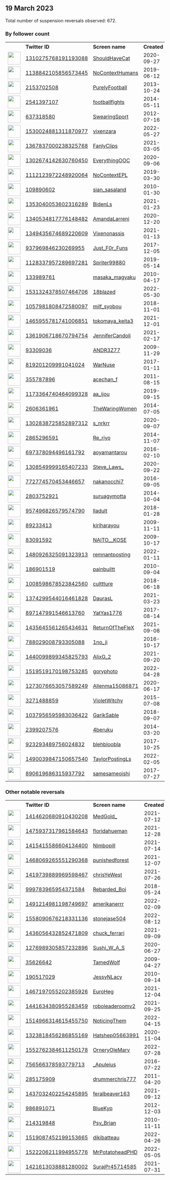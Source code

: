 
## 19 March 2023
Total number of suspension reversals observed: 672.

### By follower count
<table><tr><th></th><th align="left">Twitter ID</th><th align="left">Screen name</th>
<th align="left">Created</th><th align="left">Status</th><th align="left">Suspended</th><th align="left">Followers</th>
<tr><td><a href="https://pbs.twimg.com/profile_images/1365068242918780928/m278bxAZ_normal.jpg"><img src="https://pbs.twimg.com/profile_images/1365068242918780928/m278bxAZ_normal.jpg" width="40px" height="40px" align="center"/></a></td><td><a href="https://twitter.com/intent/user?user_id=1310275768191193088">1310275768191193088</a></td><td><a href="https://twitter.com/ShouldHaveCat">ShouldHaveCat</a></td><td>2020-09-27</td><td align="center"></td><td></td><td>2377379</td></tr>
<tr><td><a href="https://pbs.twimg.com/profile_images/1207636309508014081/hfA24vWM_normal.jpg"><img src="https://pbs.twimg.com/profile_images/1207636309508014081/hfA24vWM_normal.jpg" width="40px" height="40px" align="center"/></a></td><td><a href="https://twitter.com/intent/user?user_id=1138842105856573445">1138842105856573445</a></td><td><a href="https://twitter.com/NoContextHumans">NoContextHumans</a></td><td>2019-06-12</td><td align="center"></td><td>2022-07-27</td><td>2133672</td></tr>
<tr><td><a href="https://pbs.twimg.com/profile_images/1273721681228582921/E5sjPYo2_normal.jpg"><img src="https://pbs.twimg.com/profile_images/1273721681228582921/E5sjPYo2_normal.jpg" width="40px" height="40px" align="center"/></a></td><td><a href="https://twitter.com/intent/user?user_id=2153702508">2153702508</a></td><td><a href="https://twitter.com/PurelyFootball">PurelyFootball</a></td><td>2013-10-24</td><td align="center"></td><td>2022-07-29</td><td>615983</td></tr>
<tr><td><a href="https://pbs.twimg.com/profile_images/1437460003900821504/lDsYXZDr_normal.jpg"><img src="https://pbs.twimg.com/profile_images/1437460003900821504/lDsYXZDr_normal.jpg" width="40px" height="40px" align="center"/></a></td><td><a href="https://twitter.com/intent/user?user_id=2541397107">2541397107</a></td><td><a href="https://twitter.com/footbalIfights">footbalIfights</a></td><td>2014-05-11</td><td align="center"></td><td>2022-07-29</td><td>593109</td></tr>
<tr><td><a href="https://pbs.twimg.com/profile_images/815587321462525953/v0yIoLR3_normal.jpg"><img src="https://pbs.twimg.com/profile_images/815587321462525953/v0yIoLR3_normal.jpg" width="40px" height="40px" align="center"/></a></td><td><a href="https://twitter.com/intent/user?user_id=637318580">637318580</a></td><td><a href="https://twitter.com/SwearingSport">SwearingSport</a></td><td>2012-07-16</td><td align="center"></td><td>2022-07-29</td><td>316707</td></tr>
<tr><td><a href="https://pbs.twimg.com/profile_images/1530026125606649856/VBampssd_normal.jpg"><img src="https://pbs.twimg.com/profile_images/1530026125606649856/VBampssd_normal.jpg" width="40px" height="40px" align="center"/></a></td><td><a href="https://twitter.com/intent/user?user_id=1530024881311870977">1530024881311870977</a></td><td><a href="https://twitter.com/vixenzara">vixenzara</a></td><td>2022-05-27</td><td align="center"></td><td>2023-02-03</td><td>298602</td></tr>
<tr><td><a href="https://pbs.twimg.com/profile_images/1431318621574287369/Ft3jWrPb_normal.jpg"><img src="https://pbs.twimg.com/profile_images/1431318621574287369/Ft3jWrPb_normal.jpg" width="40px" height="40px" align="center"/></a></td><td><a href="https://twitter.com/intent/user?user_id=1367837000238325768">1367837000238325768</a></td><td><a href="https://twitter.com/FanlyClips">FanlyClips</a></td><td>2021-03-05</td><td align="center"></td><td></td><td>284978</td></tr>
<tr><td><a href="https://pbs.twimg.com/profile_images/1643369834023976970/2_630wEs_normal.jpg"><img src="https://pbs.twimg.com/profile_images/1643369834023976970/2_630wEs_normal.jpg" width="40px" height="40px" align="center"/></a></td><td><a href="https://twitter.com/intent/user?user_id=1302674142630760450">1302674142630760450</a></td><td><a href="https://twitter.com/EverythingOOC">EverythingOOC</a></td><td>2020-09-06</td><td align="center"></td><td></td><td>282036</td></tr>
<tr><td><a href="https://pbs.twimg.com/profile_images/1490652190217748486/6F_rheWo_normal.jpg"><img src="https://pbs.twimg.com/profile_images/1490652190217748486/6F_rheWo_normal.jpg" width="40px" height="40px" align="center"/></a></td><td><a href="https://twitter.com/intent/user?user_id=1112123972248920064">1112123972248920064</a></td><td><a href="https://twitter.com/NoContextEPL">NoContextEPL</a></td><td>2019-03-30</td><td align="center"></td><td>2022-07-29</td><td>276383</td></tr>
<tr><td><a href="https://pbs.twimg.com/profile_images/1010282095514537984/1j0vQfKM_normal.jpg"><img src="https://pbs.twimg.com/profile_images/1010282095514537984/1j0vQfKM_normal.jpg" width="40px" height="40px" align="center"/></a></td><td><a href="https://twitter.com/intent/user?user_id=109890602">109890602</a></td><td><a href="https://twitter.com/sian_sasaland">sian_sasaland</a></td><td>2010-01-30</td><td align="center"></td><td>2023-02-02</td><td>253187</td></tr>
<tr><td><a href="https://pbs.twimg.com/profile_images/1377592735981580289/4Cf7J8wo_normal.jpg"><img src="https://pbs.twimg.com/profile_images/1377592735981580289/4Cf7J8wo_normal.jpg" width="40px" height="40px" align="center"/></a></td><td><a href="https://twitter.com/intent/user?user_id=1353040053602316289">1353040053602316289</a></td><td><a href="https://twitter.com/BidenLs">BidenLs</a></td><td>2021-01-23</td><td align="center"></td><td>2022-10-12</td><td>245183</td></tr>
<tr><td><a href="https://pbs.twimg.com/profile_images/1647785797695700993/Hr4HU7Ba_normal.jpg"><img src="https://pbs.twimg.com/profile_images/1647785797695700993/Hr4HU7Ba_normal.jpg" width="40px" height="40px" align="center"/></a></td><td><a href="https://twitter.com/intent/user?user_id=1340534817776148482">1340534817776148482</a></td><td><a href="https://twitter.com/AmandaLarreni">AmandaLarreni</a></td><td>2020-12-20</td><td align="center"></td><td>2022-06-03</td><td>223442</td></tr>
<tr><td><a href="https://pbs.twimg.com/profile_images/1459362961311604741/H0b8_XBH_normal.jpg"><img src="https://pbs.twimg.com/profile_images/1459362961311604741/H0b8_XBH_normal.jpg" width="40px" height="40px" align="center"/></a></td><td><a href="https://twitter.com/intent/user?user_id=1349435674689220609">1349435674689220609</a></td><td><a href="https://twitter.com/Vixenonassis">Vixenonassis</a></td><td>2021-01-13</td><td align="center"></td><td>2023-02-04</td><td>217633</td></tr>
<tr><td><a href="https://pbs.twimg.com/profile_images/1571456676091559936/reDO-OBE_normal.jpg"><img src="https://pbs.twimg.com/profile_images/1571456676091559936/reDO-OBE_normal.jpg" width="40px" height="40px" align="center"/></a></td><td><a href="https://twitter.com/intent/user?user_id=937969846230269955">937969846230269955</a></td><td><a href="https://twitter.com/Just_F0r_Funs">Just_F0r_Funs</a></td><td>2017-12-05</td><td align="center"></td><td>2023-02-04</td><td>188715</td></tr>
<tr><td><a href="https://pbs.twimg.com/profile_images/1145825278834434048/wBlkauRi_normal.png"><img src="https://pbs.twimg.com/profile_images/1145825278834434048/wBlkauRi_normal.png" width="40px" height="40px" align="center"/></a></td><td><a href="https://twitter.com/intent/user?user_id=1128337957289697281">1128337957289697281</a></td><td><a href="https://twitter.com/Spriter99880">Spriter99880</a></td><td>2019-05-14</td><td align="center"></td><td>2022-04-05</td><td>177947</td></tr>
<tr><td><a href="https://pbs.twimg.com/profile_images/1642182173058015233/DR9kIqva_normal.jpg"><img src="https://pbs.twimg.com/profile_images/1642182173058015233/DR9kIqva_normal.jpg" width="40px" height="40px" align="center"/></a></td><td><a href="https://twitter.com/intent/user?user_id=133989761">133989761</a></td><td><a href="https://twitter.com/masaka_magyaku">masaka_magyaku</a></td><td>2010-04-17</td><td align="center"></td><td>2023-02-05</td><td>151815</td></tr>
<tr><td><a href="https://pbs.twimg.com/profile_images/1636537227831558144/PxiZH4OK_normal.jpg"><img src="https://pbs.twimg.com/profile_images/1636537227831558144/PxiZH4OK_normal.jpg" width="40px" height="40px" align="center"/></a></td><td><a href="https://twitter.com/intent/user?user_id=1531324378507464706">1531324378507464706</a></td><td><a href="https://twitter.com/18blazed">18blazed</a></td><td>2022-05-30</td><td align="center"></td><td>2023-02-03</td><td>150275</td></tr>
<tr><td><a href="https://pbs.twimg.com/profile_images/1343023712883240961/9kyN6rQF_normal.png"><img src="https://pbs.twimg.com/profile_images/1343023712883240961/9kyN6rQF_normal.png" width="40px" height="40px" align="center"/></a></td><td><a href="https://twitter.com/intent/user?user_id=1057981808472580097">1057981808472580097</a></td><td><a href="https://twitter.com/milf_syobou">milf_syobou</a></td><td>2018-11-01</td><td align="center"></td><td>2023-02-02</td><td>137359</td></tr>
<tr><td><a href="https://pbs.twimg.com/profile_images/1642188001861324801/cHhtSUVo_normal.jpg"><img src="https://pbs.twimg.com/profile_images/1642188001861324801/cHhtSUVo_normal.jpg" width="40px" height="40px" align="center"/></a></td><td><a href="https://twitter.com/intent/user?user_id=1465955781741006851">1465955781741006851</a></td><td><a href="https://twitter.com/tokomaya_keita3">tokomaya_keita3</a></td><td>2021-12-01</td><td align="center"></td><td>2023-02-03</td><td>132560</td></tr>
<tr><td><a href="https://pbs.twimg.com/profile_images/1651662887453073439/7E9wiHbO_normal.jpg"><img src="https://pbs.twimg.com/profile_images/1651662887453073439/7E9wiHbO_normal.jpg" width="40px" height="40px" align="center"/></a></td><td><a href="https://twitter.com/intent/user?user_id=1361906718670794754">1361906718670794754</a></td><td><a href="https://twitter.com/JenniferCandoli">JenniferCandoli</a></td><td>2021-02-17</td><td align="center"></td><td>2022-06-03</td><td>121002</td></tr>
<tr><td><a href="https://pbs.twimg.com/profile_images/1243197244981104640/eJxRy6Yc_normal.jpg"><img src="https://pbs.twimg.com/profile_images/1243197244981104640/eJxRy6Yc_normal.jpg" width="40px" height="40px" align="center"/></a></td><td><a href="https://twitter.com/intent/user?user_id=93309036">93309036</a></td><td><a href="https://twitter.com/ANDR3Z77">ANDR3Z77</a></td><td>2009-11-29</td><td align="center"></td><td>2022-03-24</td><td>105145</td></tr>
<tr><td><a href="https://pbs.twimg.com/profile_images/1198807543205765121/LPhFDOcU_normal.jpg"><img src="https://pbs.twimg.com/profile_images/1198807543205765121/LPhFDOcU_normal.jpg" width="40px" height="40px" align="center"/></a></td><td><a href="https://twitter.com/intent/user?user_id=819201209991041024">819201209991041024</a></td><td><a href="https://twitter.com/WarNuse">WarNuse</a></td><td>2017-01-11</td><td align="center"></td><td></td><td>100014</td></tr>
<tr><td><a href="https://pbs.twimg.com/profile_images/1653119382179155968/T7OztIpd_normal.jpg"><img src="https://pbs.twimg.com/profile_images/1653119382179155968/T7OztIpd_normal.jpg" width="40px" height="40px" align="center"/></a></td><td><a href="https://twitter.com/intent/user?user_id=355787896">355787896</a></td><td><a href="https://twitter.com/acechan_f">acechan_f</a></td><td>2011-08-15</td><td align="center"></td><td>2023-02-02</td><td>95074</td></tr>
<tr><td><a href="https://pbs.twimg.com/profile_images/1590597528399286273/-MyI-oB7_normal.jpg"><img src="https://pbs.twimg.com/profile_images/1590597528399286273/-MyI-oB7_normal.jpg" width="40px" height="40px" align="center"/></a></td><td><a href="https://twitter.com/intent/user?user_id=1173364740464099328">1173364740464099328</a></td><td><a href="https://twitter.com/aa_ijou">aa_ijou</a></td><td>2019-09-15</td><td align="center"></td><td>2023-02-05</td><td>94553</td></tr>
<tr><td><a href="https://pbs.twimg.com/profile_images/1197402347875356673/5Vn-oNri_normal.jpg"><img src="https://pbs.twimg.com/profile_images/1197402347875356673/5Vn-oNri_normal.jpg" width="40px" height="40px" align="center"/></a></td><td><a href="https://twitter.com/intent/user?user_id=2606361961">2606361961</a></td><td><a href="https://twitter.com/TheWaringWomen">TheWaringWomen</a></td><td>2014-07-05</td><td align="center"></td><td>2023-01-24</td><td>86148</td></tr>
<tr><td><a href="https://pbs.twimg.com/profile_images/1591958234574856192/mEijB5hZ_normal.jpg"><img src="https://pbs.twimg.com/profile_images/1591958234574856192/mEijB5hZ_normal.jpg" width="40px" height="40px" align="center"/></a></td><td><a href="https://twitter.com/intent/user?user_id=1302838725852897312">1302838725852897312</a></td><td><a href="https://twitter.com/s_nrkrr">s_nrkrr</a></td><td>2020-09-07</td><td align="center"></td><td>2023-02-02</td><td>69196</td></tr>
<tr><td><a href="https://pbs.twimg.com/profile_images/1568673024077103106/kdsQ51w8_normal.jpg"><img src="https://pbs.twimg.com/profile_images/1568673024077103106/kdsQ51w8_normal.jpg" width="40px" height="40px" align="center"/></a></td><td><a href="https://twitter.com/intent/user?user_id=2865296591">2865296591</a></td><td><a href="https://twitter.com/Re_riyo">Re_riyo</a></td><td>2014-11-07</td><td align="center"></td><td>2023-02-05</td><td>68995</td></tr>
<tr><td><a href="https://pbs.twimg.com/profile_images/1437381296158765056/3KhuHCIz_normal.jpg"><img src="https://pbs.twimg.com/profile_images/1437381296158765056/3KhuHCIz_normal.jpg" width="40px" height="40px" align="center"/></a></td><td><a href="https://twitter.com/intent/user?user_id=697378094496161792">697378094496161792</a></td><td><a href="https://twitter.com/aoyamantarou">aoyamantarou</a></td><td>2016-02-10</td><td align="center"></td><td>2023-02-02</td><td>65991</td></tr>
<tr><td><a href="https://pbs.twimg.com/profile_images/1637900917860184065/rp0Rwzp8_normal.jpg"><img src="https://pbs.twimg.com/profile_images/1637900917860184065/rp0Rwzp8_normal.jpg" width="40px" height="40px" align="center"/></a></td><td><a href="https://twitter.com/intent/user?user_id=1308549999165407233">1308549999165407233</a></td><td><a href="https://twitter.com/Steve_Laws_">Steve_Laws_</a></td><td>2020-09-22</td><td align="center"></td><td>2022-03-23</td><td>39101</td></tr>
<tr><td><a href="https://pbs.twimg.com/profile_images/1510272795015802882/AUCouJxa_normal.jpg"><img src="https://pbs.twimg.com/profile_images/1510272795015802882/AUCouJxa_normal.jpg" width="40px" height="40px" align="center"/></a></td><td><a href="https://twitter.com/intent/user?user_id=772774570453446657">772774570453446657</a></td><td><a href="https://twitter.com/nakanocchi7">nakanocchi7</a></td><td>2016-09-05</td><td align="center"></td><td>2023-02-03</td><td>37770</td></tr>
<tr><td><a href="https://pbs.twimg.com/profile_images/1070860173328244736/ZDF39Qno_normal.jpg"><img src="https://pbs.twimg.com/profile_images/1070860173328244736/ZDF39Qno_normal.jpg" width="40px" height="40px" align="center"/></a></td><td><a href="https://twitter.com/intent/user?user_id=2803752921">2803752921</a></td><td><a href="https://twitter.com/suruagymotta">suruagymotta</a></td><td>2014-10-04</td><td align="center"></td><td>2022-07-07</td><td>34350</td></tr>
<tr><td><a href="https://pbs.twimg.com/profile_images/1619625754102300673/mdkxn9SD_normal.jpg"><img src="https://pbs.twimg.com/profile_images/1619625754102300673/mdkxn9SD_normal.jpg" width="40px" height="40px" align="center"/></a></td><td><a href="https://twitter.com/intent/user?user_id=957496826579574790">957496826579574790</a></td><td><a href="https://twitter.com/lladult">lladult</a></td><td>2018-01-28</td><td align="center"></td><td>2023-02-17</td><td>33450</td></tr>
<tr><td><a href="https://pbs.twimg.com/profile_images/571702320493129729/YnN2RPdQ_normal.jpeg"><img src="https://pbs.twimg.com/profile_images/571702320493129729/YnN2RPdQ_normal.jpeg" width="40px" height="40px" align="center"/></a></td><td><a href="https://twitter.com/intent/user?user_id=89233413">89233413</a></td><td><a href="https://twitter.com/kiriharayou">kiriharayou</a></td><td>2009-11-11</td><td align="center"></td><td>2023-02-02</td><td>30081</td></tr>
<tr><td><a href="https://pbs.twimg.com/profile_images/1593509605954711552/8QVIuROa_normal.jpg"><img src="https://pbs.twimg.com/profile_images/1593509605954711552/8QVIuROa_normal.jpg" width="40px" height="40px" align="center"/></a></td><td><a href="https://twitter.com/intent/user?user_id=83091592">83091592</a></td><td><a href="https://twitter.com/NAITO__KOSE">NAITO__KOSE</a></td><td>2009-10-17</td><td align="center"></td><td>2023-02-03</td><td>29981</td></tr>
<tr><td><a href="https://pbs.twimg.com/profile_images/1513611041380483073/uwYnB-Wc_normal.jpg"><img src="https://pbs.twimg.com/profile_images/1513611041380483073/uwYnB-Wc_normal.jpg" width="40px" height="40px" align="center"/></a></td><td><a href="https://twitter.com/intent/user?user_id=1480926325091323913">1480926325091323913</a></td><td><a href="https://twitter.com/remnantposting">remnantposting</a></td><td>2022-01-11</td><td align="center"></td><td>2022-04-23</td><td>26867</td></tr>
<tr><td><a href="https://pbs.twimg.com/profile_images/1658128941570244612/jUlfGrda_normal.jpg"><img src="https://pbs.twimg.com/profile_images/1658128941570244612/jUlfGrda_normal.jpg" width="40px" height="40px" align="center"/></a></td><td><a href="https://twitter.com/intent/user?user_id=186901519">186901519</a></td><td><a href="https://twitter.com/painbuiltt">painbuiltt</a></td><td>2010-09-04</td><td align="center"></td><td>2022-02-20</td><td>26545</td></tr>
<tr><td><a href="https://pbs.twimg.com/profile_images/1073902361565814790/honJyiSZ_normal.jpg"><img src="https://pbs.twimg.com/profile_images/1073902361565814790/honJyiSZ_normal.jpg" width="40px" height="40px" align="center"/></a></td><td><a href="https://twitter.com/intent/user?user_id=1008598678523842560">1008598678523842560</a></td><td><a href="https://twitter.com/culttture">culttture</a></td><td>2018-06-18</td><td align="center"></td><td></td><td>25904</td></tr>
<tr><td><a href="https://pbs.twimg.com/profile_images/1418112753798053893/-FH4pI15_normal.jpg"><img src="https://pbs.twimg.com/profile_images/1418112753798053893/-FH4pI15_normal.jpg" width="40px" height="40px" align="center"/></a></td><td><a href="https://twitter.com/intent/user?user_id=1374299544016461828">1374299544016461828</a></td><td><a href="https://twitter.com/DaurasL">DaurasL</a></td><td>2021-03-23</td><td align="center"></td><td>2023-02-02</td><td>25816</td></tr>
<tr><td><a href="https://pbs.twimg.com/profile_images/1655250932001812481/FaXW1iMb_normal.jpg"><img src="https://pbs.twimg.com/profile_images/1655250932001812481/FaXW1iMb_normal.jpg" width="40px" height="40px" align="center"/></a></td><td><a href="https://twitter.com/intent/user?user_id=897147991546613760">897147991546613760</a></td><td><a href="https://twitter.com/YatYas1776">YatYas1776</a></td><td>2017-08-14</td><td align="center"></td><td>2022-11-06</td><td>25622</td></tr>
<tr><td><a href="https://pbs.twimg.com/profile_images/1638539789472342016/YuvJ4-y-_normal.jpg"><img src="https://pbs.twimg.com/profile_images/1638539789472342016/YuvJ4-y-_normal.jpg" width="40px" height="40px" align="center"/></a></td><td><a href="https://twitter.com/intent/user?user_id=1435645561265434631">1435645561265434631</a></td><td><a href="https://twitter.com/ReturnOfTheFleX">ReturnOfTheFleX</a></td><td>2021-09-08</td><td align="center"></td><td></td><td>24853</td></tr>
<tr><td><a href="https://pbs.twimg.com/profile_images/1609214370239893504/kptiCjlv_normal.jpg"><img src="https://pbs.twimg.com/profile_images/1609214370239893504/kptiCjlv_normal.jpg" width="40px" height="40px" align="center"/></a></td><td><a href="https://twitter.com/intent/user?user_id=788029008793305088">788029008793305088</a></td><td><a href="https://twitter.com/1no_ji">1no_ji</a></td><td>2016-10-17</td><td align="center"></td><td>2023-02-03</td><td>23415</td></tr>
<tr><td><a href="https://pbs.twimg.com/profile_images/1440100566756061189/o6NWh93k_normal.jpg"><img src="https://pbs.twimg.com/profile_images/1440100566756061189/o6NWh93k_normal.jpg" width="40px" height="40px" align="center"/></a></td><td><a href="https://twitter.com/intent/user?user_id=1440099899345825793">1440099899345825793</a></td><td><a href="https://twitter.com/AlixG_2">AlixG_2</a></td><td>2021-09-20</td><td align="center"></td><td>2022-08-19</td><td>23231</td></tr>
<tr><td><a href="https://pbs.twimg.com/profile_images/1652231536249389056/6rGfeS4R_normal.jpg"><img src="https://pbs.twimg.com/profile_images/1652231536249389056/6rGfeS4R_normal.jpg" width="40px" height="40px" align="center"/></a></td><td><a href="https://twitter.com/intent/user?user_id=1519519170198753285">1519519170198753285</a></td><td><a href="https://twitter.com/goryphoto">goryphoto</a></td><td>2022-04-28</td><td align="center"></td><td>2022-07-03</td><td>19324</td></tr>
<tr><td><a href="https://pbs.twimg.com/profile_images/1275442976685092865/fem49jMh_normal.jpg"><img src="https://pbs.twimg.com/profile_images/1275442976685092865/fem49jMh_normal.jpg" width="40px" height="40px" align="center"/></a></td><td><a href="https://twitter.com/intent/user?user_id=1273076653057589249">1273076653057589249</a></td><td><a href="https://twitter.com/Allenma15086871">Allenma15086871</a></td><td>2020-06-17</td><td align="center"></td><td></td><td>18861</td></tr>
<tr><td><a href="https://pbs.twimg.com/profile_images/1589924075438329858/ABQbJh18_normal.jpg"><img src="https://pbs.twimg.com/profile_images/1589924075438329858/ABQbJh18_normal.jpg" width="40px" height="40px" align="center"/></a></td><td><a href="https://twitter.com/intent/user?user_id=3271488859">3271488859</a></td><td><a href="https://twitter.com/VioletWitchy">VioletWitchy</a></td><td>2015-07-08</td><td align="center"></td><td>2023-01-06</td><td>18384</td></tr>
<tr><td><a href="https://pbs.twimg.com/profile_images/1651081877904556032/pwabHw3__normal.jpg"><img src="https://pbs.twimg.com/profile_images/1651081877904556032/pwabHw3__normal.jpg" width="40px" height="40px" align="center"/></a></td><td><a href="https://twitter.com/intent/user?user_id=1037956595983036422">1037956595983036422</a></td><td><a href="https://twitter.com/GarikSable">GarikSable</a></td><td>2018-09-07</td><td align="center"></td><td>2022-10-17</td><td>15970</td></tr>
<tr><td><a href="https://pbs.twimg.com/profile_images/1590385753896681473/sVPyr51T_normal.jpg"><img src="https://pbs.twimg.com/profile_images/1590385753896681473/sVPyr51T_normal.jpg" width="40px" height="40px" align="center"/></a></td><td><a href="https://twitter.com/intent/user?user_id=2399207576">2399207576</a></td><td><a href="https://twitter.com/4beruku">4beruku</a></td><td>2014-03-20</td><td align="center">🚫</td><td>2023-02-03</td><td>15550</td></tr>
<tr><td><a href="https://pbs.twimg.com/profile_images/1605285646045773826/ygstJwmO_normal.jpg"><img src="https://pbs.twimg.com/profile_images/1605285646045773826/ygstJwmO_normal.jpg" width="40px" height="40px" align="center"/></a></td><td><a href="https://twitter.com/intent/user?user_id=923293489756024832">923293489756024832</a></td><td><a href="https://twitter.com/blehbloobla">blehbloobla</a></td><td>2017-10-25</td><td align="center"></td><td>2023-02-03</td><td>15447</td></tr>
<tr><td><a href="https://pbs.twimg.com/profile_images/1516258063115763714/qpD4Vkji_normal.jpg"><img src="https://pbs.twimg.com/profile_images/1516258063115763714/qpD4Vkji_normal.jpg" width="40px" height="40px" align="center"/></a></td><td><a href="https://twitter.com/intent/user?user_id=1490039847150657540">1490039847150657540</a></td><td><a href="https://twitter.com/TaylorPostingLs">TaylorPostingLs</a></td><td>2022-02-05</td><td align="center"></td><td>2022-05-11</td><td>15204</td></tr>
<tr><td><a href="https://pbs.twimg.com/profile_images/1558461134310543361/VXmSGUrp_normal.jpg"><img src="https://pbs.twimg.com/profile_images/1558461134310543361/VXmSGUrp_normal.jpg" width="40px" height="40px" align="center"/></a></td><td><a href="https://twitter.com/intent/user?user_id=890619686315937792">890619686315937792</a></td><td><a href="https://twitter.com/samesameoishi">samesameoishi</a></td><td>2017-07-27</td><td align="center"></td><td>2023-02-02</td><td>14772</td></tr>
</table>

### Other notable reversals
<table><tr><th></th><th align="left">Twitter ID</th><th align="left">Screen name</th>
<th align="left">Created</th><th align="left">Status</th><th align="left">Suspended</th><th align="left">Followers</th>
<tr><td><a href="https://pbs.twimg.com/profile_images/1639071240026484741/j2KJGHeu_normal.jpg"><img src="https://pbs.twimg.com/profile_images/1639071240026484741/j2KJGHeu_normal.jpg" width="40px" height="40px" align="center"/></a></td><td><a href="https://twitter.com/intent/user?user_id=1414620680910430208">1414620680910430208</a></td><td><a href="https://twitter.com/MedGold_">MedGold_</a></td><td>2021-07-12</td><td align="center">👋</td><td>2022-09-16</td><td>13981</td></tr>
<tr><td><a href="https://pbs.twimg.com/profile_images/1557784299553923074/P6XJC0e1_normal.jpg"><img src="https://pbs.twimg.com/profile_images/1557784299553923074/P6XJC0e1_normal.jpg" width="40px" height="40px" align="center"/></a></td><td><a href="https://twitter.com/intent/user?user_id=1475937317961584643">1475937317961584643</a></td><td><a href="https://twitter.com/floridahueman">floridahueman</a></td><td>2021-12-28</td><td align="center"></td><td>2022-09-26</td><td>10700</td></tr>
<tr><td><a href="https://pbs.twimg.com/profile_images/1477925711465877506/dKEBbRzd_normal.jpg"><img src="https://pbs.twimg.com/profile_images/1477925711465877506/dKEBbRzd_normal.jpg" width="40px" height="40px" align="center"/></a></td><td><a href="https://twitter.com/intent/user?user_id=1415415586604134400">1415415586604134400</a></td><td><a href="https://twitter.com/Nimbopill">Nimbopill</a></td><td>2021-07-14</td><td align="center"></td><td>2022-04-12</td><td>4619</td></tr>
<tr><td><a href="https://pbs.twimg.com/profile_images/1498469296615436288/p-i-alIy_normal.jpg"><img src="https://pbs.twimg.com/profile_images/1498469296615436288/p-i-alIy_normal.jpg" width="40px" height="40px" align="center"/></a></td><td><a href="https://twitter.com/intent/user?user_id=1468069265551290368">1468069265551290368</a></td><td><a href="https://twitter.com/punishedforest">punishedforest</a></td><td>2021-12-07</td><td align="center"></td><td>2022-04-12</td><td>2686</td></tr>
<tr><td><a href="https://pbs.twimg.com/profile_images/1644174790243000321/RMy0thWb_normal.jpg"><img src="https://pbs.twimg.com/profile_images/1644174790243000321/RMy0thWb_normal.jpg" width="40px" height="40px" align="center"/></a></td><td><a href="https://twitter.com/intent/user?user_id=1419739889969598467">1419739889969598467</a></td><td><a href="https://twitter.com/chrisYeWest">chrisYeWest</a></td><td>2021-07-26</td><td align="center"></td><td>2022-10-30</td><td>478</td></tr>
<tr><td><a href="https://pbs.twimg.com/profile_images/1638345575060975617/Vzn7CpmO_normal.jpg"><img src="https://pbs.twimg.com/profile_images/1638345575060975617/Vzn7CpmO_normal.jpg" width="40px" height="40px" align="center"/></a></td><td><a href="https://twitter.com/intent/user?user_id=999783965954371584">999783965954371584</a></td><td><a href="https://twitter.com/Rebarded_Boi">Rebarded_Boi</a></td><td>2018-05-24</td><td align="center"></td><td>2022-04-23</td><td>574</td></tr>
<tr><td><a href="https://pbs.twimg.com/profile_images/1640136534560063492/kzLAeVNk_normal.jpg"><img src="https://pbs.twimg.com/profile_images/1640136534560063492/kzLAeVNk_normal.jpg" width="40px" height="40px" align="center"/></a></td><td><a href="https://twitter.com/intent/user?user_id=1491214981198749697">1491214981198749697</a></td><td><a href="https://twitter.com/amerikanerrr">amerikanerrr</a></td><td>2022-02-09</td><td align="center"></td><td>2022-03-17</td><td>1376</td></tr>
<tr><td><a href="https://pbs.twimg.com/profile_images/1637356183148195840/qoLLuNl6_normal.jpg"><img src="https://pbs.twimg.com/profile_images/1637356183148195840/qoLLuNl6_normal.jpg" width="40px" height="40px" align="center"/></a></td><td><a href="https://twitter.com/intent/user?user_id=1558090676218331136">1558090676218331136</a></td><td><a href="https://twitter.com/stonejase504">stonejase504</a></td><td>2022-08-12</td><td align="center"></td><td>2023-02-08</td><td>2898</td></tr>
<tr><td><a href="https://pbs.twimg.com/profile_images/1649211881859497985/gKD8hWp6_normal.jpg"><img src="https://pbs.twimg.com/profile_images/1649211881859497985/gKD8hWp6_normal.jpg" width="40px" height="40px" align="center"/></a></td><td><a href="https://twitter.com/intent/user?user_id=1436056432852471809">1436056432852471809</a></td><td><a href="https://twitter.com/chuck_ferrari">chuck_ferrari</a></td><td>2021-09-09</td><td align="center"></td><td>2022-11-25</td><td>189</td></tr>
<tr><td><a href="https://pbs.twimg.com/profile_images/1640539518909513728/_db8tmGf_normal.jpg"><img src="https://pbs.twimg.com/profile_images/1640539518909513728/_db8tmGf_normal.jpg" width="40px" height="40px" align="center"/></a></td><td><a href="https://twitter.com/intent/user?user_id=1276989305857232896">1276989305857232896</a></td><td><a href="https://twitter.com/Sushi_W_A_S">Sushi_W_A_S</a></td><td>2020-06-27</td><td align="center"></td><td>2022-10-30</td><td>163</td></tr>
<tr><td><a href="https://pbs.twimg.com/profile_images/1592210643507154946/Wgv2ZHXw_normal.jpg"><img src="https://pbs.twimg.com/profile_images/1592210643507154946/Wgv2ZHXw_normal.jpg" width="40px" height="40px" align="center"/></a></td><td><a href="https://twitter.com/intent/user?user_id=35626642">35626642</a></td><td><a href="https://twitter.com/TamedWolf">TamedWolf</a></td><td>2009-04-27</td><td align="center"></td><td>2022-12-14</td><td>547</td></tr>
<tr><td><a href="https://pbs.twimg.com/profile_images/1630234354285948929/Mr8uzqXL_normal.jpg"><img src="https://pbs.twimg.com/profile_images/1630234354285948929/Mr8uzqXL_normal.jpg" width="40px" height="40px" align="center"/></a></td><td><a href="https://twitter.com/intent/user?user_id=190517029">190517029</a></td><td><a href="https://twitter.com/JessyNLacy">JessyNLacy</a></td><td>2010-09-14</td><td align="center"></td><td>2023-03-15</td><td>4288</td></tr>
<tr><td><a href="https://pbs.twimg.com/profile_images/1657505239765770243/gXt0Ervg_normal.jpg"><img src="https://pbs.twimg.com/profile_images/1657505239765770243/gXt0Ervg_normal.jpg" width="40px" height="40px" align="center"/></a></td><td><a href="https://twitter.com/intent/user?user_id=1467197055202385926">1467197055202385926</a></td><td><a href="https://twitter.com/EuroHeg">EuroHeg</a></td><td>2021-12-04</td><td align="center">🔒</td><td>2022-10-30</td><td>2636</td></tr>
<tr><td><a href="https://pbs.twimg.com/profile_images/1498838681150316549/QFqmAirf_normal.jpg"><img src="https://pbs.twimg.com/profile_images/1498838681150316549/QFqmAirf_normal.jpg" width="40px" height="40px" align="center"/></a></td><td><a href="https://twitter.com/intent/user?user_id=1441634380955283459">1441634380955283459</a></td><td><a href="https://twitter.com/roboleaderoomv2">roboleaderoomv2</a></td><td>2021-09-25</td><td align="center"></td><td>2022-04-23</td><td>146</td></tr>
<tr><td><a href="https://pbs.twimg.com/profile_images/1547149253751050240/5DJjygFZ_normal.jpg"><img src="https://pbs.twimg.com/profile_images/1547149253751050240/5DJjygFZ_normal.jpg" width="40px" height="40px" align="center"/></a></td><td><a href="https://twitter.com/intent/user?user_id=1514966314615455750">1514966314615455750</a></td><td><a href="https://twitter.com/NoticingThem">NoticingThem</a></td><td>2022-04-15</td><td align="center"></td><td>2022-10-30</td><td>256</td></tr>
<tr><td><a href="https://pbs.twimg.com/profile_images/1649352150005469186/Zr_GJPoA_normal.jpg"><img src="https://pbs.twimg.com/profile_images/1649352150005469186/Zr_GJPoA_normal.jpg" width="40px" height="40px" align="center"/></a></td><td><a href="https://twitter.com/intent/user?user_id=1323818456286855169">1323818456286855169</a></td><td><a href="https://twitter.com/Hatshep05663991">Hatshep05663991</a></td><td>2020-11-04</td><td align="center"></td><td>2022-10-30</td><td>174</td></tr>
<tr><td><a href="https://pbs.twimg.com/profile_images/1658561365894746121/3_YSsPis_normal.jpg"><img src="https://pbs.twimg.com/profile_images/1658561365894746121/3_YSsPis_normal.jpg" width="40px" height="40px" align="center"/></a></td><td><a href="https://twitter.com/intent/user?user_id=1552762384611250178">1552762384611250178</a></td><td><a href="https://twitter.com/OrneryOleMarv">OrneryOleMarv</a></td><td>2022-07-28</td><td align="center"></td><td>2023-03-15</td><td>10640</td></tr>
<tr><td><a href="https://pbs.twimg.com/profile_images/1609995649663045634/4PMVXwaZ_normal.jpg"><img src="https://pbs.twimg.com/profile_images/1609995649663045634/4PMVXwaZ_normal.jpg" width="40px" height="40px" align="center"/></a></td><td><a href="https://twitter.com/intent/user?user_id=756566378593779713">756566378593779713</a></td><td><a href="https://twitter.com/_Apuleius">_Apuleius</a></td><td>2016-07-22</td><td align="center"></td><td>2023-03-17</td><td>5110</td></tr>
<tr><td><a href="https://pbs.twimg.com/profile_images/1635747512932786179/v3JsDaAC_normal.jpg"><img src="https://pbs.twimg.com/profile_images/1635747512932786179/v3JsDaAC_normal.jpg" width="40px" height="40px" align="center"/></a></td><td><a href="https://twitter.com/intent/user?user_id=285175909">285175909</a></td><td><a href="https://twitter.com/drummerchris777">drummerchris777</a></td><td>2011-04-20</td><td align="center"></td><td>2022-12-17</td><td>117</td></tr>
<tr><td><a href="https://pbs.twimg.com/profile_images/1437034853418127366/gBll_qEG_normal.jpg"><img src="https://pbs.twimg.com/profile_images/1437034853418127366/gBll_qEG_normal.jpg" width="40px" height="40px" align="center"/></a></td><td><a href="https://twitter.com/intent/user?user_id=1437032402254245895">1437032402254245895</a></td><td><a href="https://twitter.com/feralbeaver163">feralbeaver163</a></td><td>2021-09-12</td><td align="center"></td><td>2023-03-14</td><td>65</td></tr>
<tr><td><a href="https://pbs.twimg.com/profile_images/533536845548630016/rf58g3zR_normal.png"><img src="https://pbs.twimg.com/profile_images/533536845548630016/rf58g3zR_normal.png" width="40px" height="40px" align="center"/></a></td><td><a href="https://twitter.com/intent/user?user_id=986891071">986891071</a></td><td><a href="https://twitter.com/BlueKyp">BlueKyp</a></td><td>2012-12-03</td><td align="center"></td><td>2022-11-29</td><td>1341</td></tr>
<tr><td><a href="https://pbs.twimg.com/profile_images/1632431432365924352/vMOh--SE_normal.jpg"><img src="https://pbs.twimg.com/profile_images/1632431432365924352/vMOh--SE_normal.jpg" width="40px" height="40px" align="center"/></a></td><td><a href="https://twitter.com/intent/user?user_id=214319848">214319848</a></td><td><a href="https://twitter.com/Psy_Brian">Psy_Brian</a></td><td>2010-11-11</td><td align="center"></td><td>2023-03-17</td><td>3470</td></tr>
<tr><td><a href="https://pbs.twimg.com/profile_images/1519087802062835712/2uF7spGq_normal.jpg"><img src="https://pbs.twimg.com/profile_images/1519087802062835712/2uF7spGq_normal.jpg" width="40px" height="40px" align="center"/></a></td><td><a href="https://twitter.com/intent/user?user_id=1519087452199153665">1519087452199153665</a></td><td><a href="https://twitter.com/dikibatteau">dikibatteau</a></td><td>2022-04-26</td><td align="center"></td><td>2022-12-26</td><td>62</td></tr>
<tr><td><a href="https://pbs.twimg.com/profile_images/1522206722781327360/uMVJDs8x_normal.jpg"><img src="https://pbs.twimg.com/profile_images/1522206722781327360/uMVJDs8x_normal.jpg" width="40px" height="40px" align="center"/></a></td><td><a href="https://twitter.com/intent/user?user_id=1522206211994955776">1522206211994955776</a></td><td><a href="https://twitter.com/MrPotatoheadPHD">MrPotatoheadPHD</a></td><td>2022-05-05</td><td align="center"></td><td>2022-09-01</td><td>12432</td></tr>
<tr><td><a href="https://pbs.twimg.com/profile_images/1637352228078997504/Y79S3Dep_normal.jpg"><img src="https://pbs.twimg.com/profile_images/1637352228078997504/Y79S3Dep_normal.jpg" width="40px" height="40px" align="center"/></a></td><td><a href="https://twitter.com/intent/user?user_id=1421613038881280002">1421613038881280002</a></td><td><a href="https://twitter.com/SurajPr45714585">SurajPr45714585</a></td><td>2021-07-31</td><td align="center"></td><td>2022-11-23</td><td>68</td></tr>
</table>
